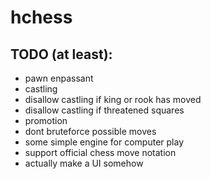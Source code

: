 # hchess

## TODO (at least):
- pawn enpassant
- castling
- disallow castling if king or rook has moved
- disallow castling if threatened squares
- promotion
- dont bruteforce possible moves
- some simple engine for computer play
- support official chess move notation
- actually make a UI somehow
